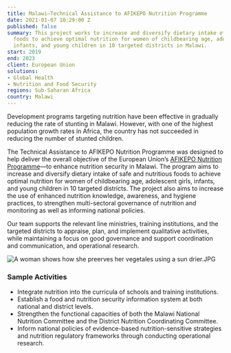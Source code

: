 ```yaml
---
title: Malawi—Technical Assistance to AFIKEPO Nutrition Programme
date: 2021-01-07 10:29:00 Z
published: false
summary: This project works to increase and diversify dietary intake of safe and nutritious
  foods to achieve optimal nutrition for women of childbearing age, adolescent girls,
  infants, and young children in 10 targeted districts in Malawi.
start: 2019
end: 2023
client: European Union
solutions:
- Global Health
- Nutrition and Food Security
regions: Sub-Saharan Africa
country: Malawi
---
```


Development programs targeting nutrition have been effective in gradually reducing the rate of stunting in Malawi. However, with one of the highest population growth rates in Africa, the country has not succeeded in reducing the number of stunted children.

The Technical Assistance to AFIKEPO Nutrition Programme was designed to help deliver the overall objective of the European Union’s [AFIKEPO Nutrition Programme](https://www.naosupportmw.org/programmes/nutrition-and-food-security/afikepo)—to enhance nutrition security in Malawi. The program aims to increase and diversify dietary intake of safe and nutritious foods to achieve optimal nutrition for women of childbearing age, adolescent girls, infants, and young children in 10 targeted districts. The project also aims to increase the use of enhanced nutrition knowledge, awareness, and hygiene practices, to strengthen multi-sectoral governance of nutrition and monitoring as well as informing national policies.

Our team supports the relevant line ministries, training institutions, and the targeted districts to appraise, plan, and implement qualitative activities, while maintaining a focus on good governance and support coordination and communication, and operational research.

![A woman shows how she preerves her vegetales using a sun drier.JPG](/uploads/A%20woman%20shows%20how%20she%20preerves%20her%20vegetales%20using%20a%20sun%20drier.JPG)

### Sample Activities

* Integrate nutrition into the curricula of schools and training institutions. 
* Establish a food and nutrition security information system at both national and district levels.
* Strengthen the functional capacities of both the Malawi National Nutrition Committee and the District Nutrition Coordinating Committee. 
* Inform national policies of evidence-based nutrition-sensitive strategies and nutrition regulatory frameworks through conducting operational research.